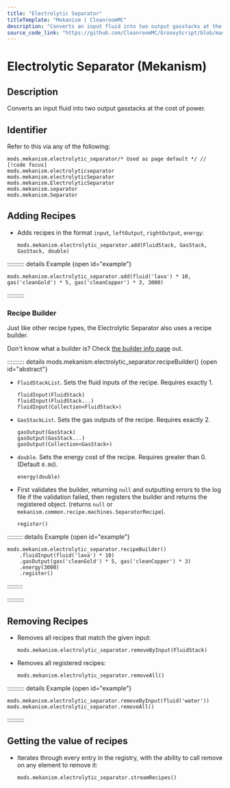 ```yaml
---
title: "Electrolytic Separator"
titleTemplate: "Mekanism | CleanroomMC"
description: "Converts an input fluid into two output gasstacks at the cost of power."
source_code_link: "https://github.com/CleanroomMC/GroovyScript/blob/master/src/main/java/com/cleanroommc/groovyscript/compat/mods/mekanism/ElectrolyticSeparator.java"
---
```


# Electrolytic Separator (Mekanism)

## Description

Converts an input fluid into two output gasstacks at the cost of power.

## Identifier

Refer to this via any of the following:

```groovy:no-line-numbers {1}
mods.mekanism.electrolytic_separator/* Used as page default */ // [!code focus]
mods.mekanism.electrolyticseparator
mods.mekanism.electrolyticSeparator
mods.mekanism.ElectrolyticSeparator
mods.mekanism.separator
mods.mekanism.Separator
```


## Adding Recipes

- Adds recipes in the format `input`, `leftOutput`, `rightOutput`, `energy`:

    ```groovy:no-line-numbers
    mods.mekanism.electrolytic_separator.add(FluidStack, GasStack, GasStack, double)
    ```

:::::::::: details Example {open id="example"}
```groovy:no-line-numbers
mods.mekanism.electrolytic_separator.add(fluid('lava') * 10, gas('cleanGold') * 5, gas('cleanCopper') * 3, 3000)
```

::::::::::

### Recipe Builder

Just like other recipe types, the Electrolytic Separator also uses a recipe builder.

Don't know what a builder is? Check [the builder info page](../../getting_started/builder.md) out.

:::::::::: details mods.mekanism.electrolytic_separator.recipeBuilder() {open id="abstract"}
- `FluidStackList`. Sets the fluid inputs of the recipe. Requires exactly 1.

    ```groovy:no-line-numbers
    fluidInput(FluidStack)
    fluidInput(FluidStack...)
    fluidInput(Collection<FluidStack>)
    ```

- `GasStackList`. Sets the gas outputs of the recipe. Requires exactly 2.

    ```groovy:no-line-numbers
    gasOutput(GasStack)
    gasOutput(GasStack...)
    gasOutput(Collection<GasStack>)
    ```

- `double`. Sets the energy cost of the recipe. Requires greater than 0. (Default `0.0d`).

    ```groovy:no-line-numbers
    energy(double)
    ```

- First validates the builder, returning `null` and outputting errors to the log file if the validation failed, then registers the builder and returns the registered object. (returns `null` or `mekanism.common.recipe.machines.SeparatorRecipe`).

    ```groovy:no-line-numbers
    register()
    ```

::::::::: details Example {open id="example"}
```groovy:no-line-numbers
mods.mekanism.electrolytic_separator.recipeBuilder()
    .fluidInput(fluid('lava') * 10)
    .gasOutput(gas('cleanGold') * 5, gas('cleanCopper') * 3)
    .energy(3000)
    .register()
```

:::::::::

::::::::::

## Removing Recipes

- Removes all recipes that match the given input:

    ```groovy:no-line-numbers
    mods.mekanism.electrolytic_separator.removeByInput(FluidStack)
    ```

- Removes all registered recipes:

    ```groovy:no-line-numbers
    mods.mekanism.electrolytic_separator.removeAll()
    ```

:::::::::: details Example {open id="example"}
```groovy:no-line-numbers
mods.mekanism.electrolytic_separator.removeByInput(fluid('water'))
mods.mekanism.electrolytic_separator.removeAll()
```

::::::::::

## Getting the value of recipes

- Iterates through every entry in the registry, with the ability to call remove on any element to remove it:

    ```groovy:no-line-numbers
    mods.mekanism.electrolytic_separator.streamRecipes()
    ```
